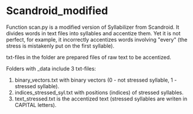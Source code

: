 # Scandroid_modified
Function scan.py is a modified version of Syllabilizer from Scandroid. It divides words in text files into syllables and accentize them. Yet it is not perfect, for example, it incorrectly accentizes words involving "every" (the stress is mistakenly put on the first syllable).

txt-files in the folder are prepared files of raw text to be accentized.

Folders with _data include 3 txt-files: 

1) binary_vectors.txt with binary vectors (0 - not stressed syllable, 1 - stressed syllable).
2) indices_stressed_syl.txt with positions (indices) of stressed syllables.
3) text_stressed.txt is the accentized text (stressed syllables are writen in CAPITAL letters).
